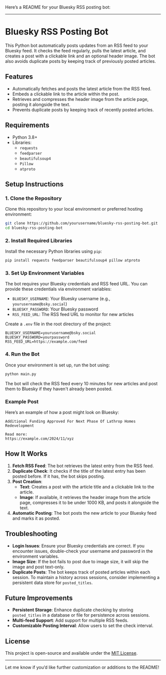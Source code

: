 Here’s a README for your Bluesky RSS posting bot:

---

# Bluesky RSS Posting Bot

This Python bot automatically posts updates from an RSS feed to your Bluesky feed. It checks the feed regularly, pulls the latest article, and creates a post with a clickable link and an optional header image. The bot also avoids duplicate posts by keeping track of previously posted articles.

## Features
- Automatically fetches and posts the latest article from the RSS feed.
- Embeds a clickable link to the article within the post.
- Retrieves and compresses the header image from the article page, posting it alongside the text.
- Prevents duplicate posts by keeping track of recently posted articles.

## Requirements
- Python 3.8+
- Libraries:
  - `requests`
  - `feedparser`
  - `beautifulsoup4`
  - `Pillow`
  - `atproto`

## Setup Instructions

### 1. Clone the Repository
Clone this repository to your local environment or preferred hosting environment:
```bash
git clone https://github.com/yourusername/bluesky-rss-posting-bot.git
cd bluesky-rss-posting-bot
```

### 2. Install Required Libraries
Install the necessary Python libraries using `pip`:
```bash
pip install requests feedparser beautifulsoup4 pillow atproto
```

### 3. Set Up Environment Variables
The bot requires your Bluesky credentials and RSS feed URL. You can provide these credentials via environment variables:

- `BLUESKY_USERNAME`: Your Bluesky username (e.g., `yourusername@bsky.social`)
- `BLUESKY_PASSWORD`: Your Bluesky password
- `RSS_FEED_URL`: The RSS feed URL to monitor for new articles

Create a `.env` file in the root directory of the project:
```env
BLUESKY_USERNAME=yourusername@bsky.social
BLUESKY_PASSWORD=yourpassword
RSS_FEED_URL=https://example.com/feed
```

### 4. Run the Bot
Once your environment is set up, run the bot using:
```bash
python main.py
```

The bot will check the RSS feed every 10 minutes for new articles and post them to Bluesky if they haven't already been posted.

### Example Post
Here’s an example of how a post might look on Bluesky:
```
Additional Funding Approved For Next Phase Of Lathrop Homes Redevelopment

Read more:
https://example.com/2024/11/xyz
```

## How It Works
1. **Fetch RSS Feed**: The bot retrieves the latest entry from the RSS feed.
2. **Duplicate Check**: It checks if the title of the latest entry has been posted before. If it has, the bot skips posting.
3. **Post Creation**:
   - **Text**: Creates a post with the article title and a clickable link to the article.
   - **Image**: If available, it retrieves the header image from the article page, compresses it to be under 1000 KB, and posts it alongside the text.
4. **Automatic Posting**: The bot posts the new article to your Bluesky feed and marks it as posted.

## Troubleshooting
- **Login Issues**: Ensure your Bluesky credentials are correct. If you encounter issues, double-check your username and password in the environment variables.
- **Image Size**: If the bot fails to post due to image size, it will skip the image and post text-only.
- **Duplicate Posts**: The bot keeps track of posted articles within each session. To maintain a history across sessions, consider implementing a persistent data store for `posted_titles`.

## Future Improvements
- **Persistent Storage**: Enhance duplicate checking by storing `posted_titles` in a database or file for persistence across sessions.
- **Multi-feed Support**: Add support for multiple RSS feeds.
- **Customizable Posting Interval**: Allow users to set the check interval.

## License
This project is open-source and available under the [MIT License](LICENSE).

---

Let me know if you’d like further customization or additions to the README!